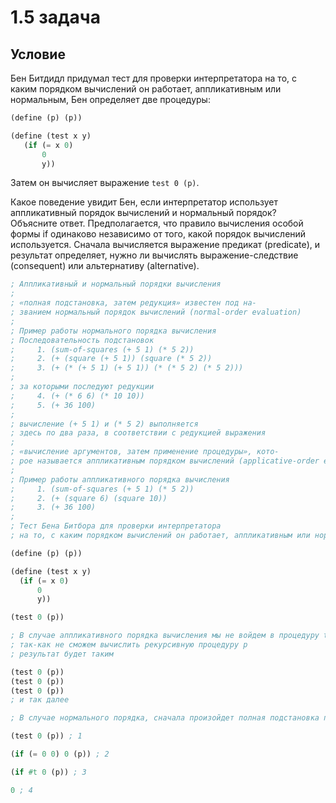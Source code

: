 # 1.5 задача

## Условие

Бен Битдидл придумал тест для проверки интерпретатора на то, с каким порядком вычислений он работает, аппликативным или нормальным, Бен определяет две процедуры:

```scheme
(define (p) (p))
```

```scheme
(define (test x y)
   (if (= x 0)
       0
       y))
```

Затем он вычисляет выражение `test 0 (p)`.

Какое поведение увидит Бен, если интерпретатор использует аппликативный порядок вычислений и нормальный порядок? Объясните ответ. Предполагается, что правило вычисления особой формы if одинаково независимо от того, какой порядок вычислений используется. Сначала вычисляется выражение предикат (predicate), и результат определяет, нужно ли вычислять выражение-следствие (consequent) или альтернативу (alternative).

```scheme
; Аппликативный и нормальный порядки вычисления
;
; «полная подстановка, затем редукция» известен под на-
; званием нормальный порядок вычислений (normal-order evaluation)
;
; Пример работы нормального порядка вычисления
; Последовательность подстановок
;     1. (sum-of-squares (+ 5 1) (* 5 2))
;     2. (+ (square (+ 5 1)) (square (* 5 2))
;     3. (+ (* (+ 5 1) (+ 5 1)) (* (* 5 2) (* 5 2)))
;
; за которыми последуют редукции
;     4. (+ (* 6 6) (* 10 10))
;     5. (+ 36 100)
;
; вычисление (+ 5 1) и (* 5 2) выполняется
; здесь по два раза, в соответствии с редукцией выражения
;
; «вычисление аргументов, затем применение процедуры», кото-
; рое называется аппликативным порядком вычислений (applicative-order evaluation)
;
; Пример работы аппликативного порядка вычисления
;     1. (sum-of-squares (+ 5 1) (* 5 2))
;     2. (+ (square 6) (square 10))
;     3. (+ 36 100)
;
; Тест Бена Битбора для проверки интерпретатора
; на то, с каким порядком вычислений он работает, аппликативным или нормальным

(define (p) (p))

(define (test x y)
  (if (= x 0)
      0
      y))

(test 0 (p))

; В случае аппликативного порядка вычисления мы не войдем в процедуру test
; так-как не сможем вычислить рекурсивную процедуру p
; результат будет таким

(test 0 (p))
(test 0 (p))
(test 0 (p))
; и так далее

; В случае нормального порядка, сначала произойдет полная подстановка процедур

(test 0 (p)) ; 1

(if (= 0 0) 0 (p)) ; 2

(if #t 0 (p)) ; 3

0 ; 4
```
